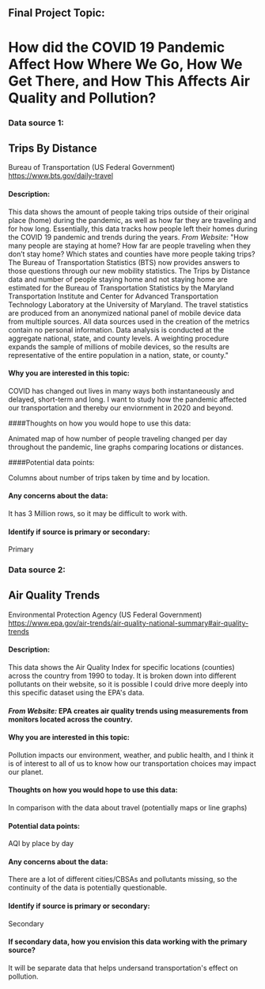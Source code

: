 ## Final Project Topic: 
# How did the COVID 19 Pandemic Affect How Where We Go, How We Get There, and How This Affects Air Quality and Pollution?

### Data source 1:
## Trips By Distance
Bureau of Transportation (US Federal Government)
https://www.bts.gov/daily-travel

#### Description: 

This data shows the amount of people taking trips outside of their original place (home) during the pandemic, as well as how far they are traveling and for how long. Essentially, this data tracks how people left their homes during the COVID 19 pandemic and trends during the years.
*From Website:* "How many people are staying at home? How far are people traveling when they don’t stay home? Which states and counties have more people taking trips? The Bureau of Transportation Statistics (BTS) now provides answers to those questions through our new mobility statistics. The Trips by Distance data and number of people staying home and not staying home are estimated for the Bureau of Transportation Statistics by the Maryland Transportation Institute and Center for Advanced Transportation Technology Laboratory at the University of Maryland. The travel statistics are produced from an anonymized national panel of mobile device data from multiple sources. All data sources used in the creation of the metrics contain no personal information. Data analysis is conducted at the aggregate national, state, and county levels. A weighting procedure expands the sample of millions of mobile devices, so the results are representative of the entire population in a nation, state, or county."


#### Why you are interested in this topic: 

COVID has changed out lives in many ways both instantaneously and delayed, short-term and long. I want to study how the pandemic affected our transportation and thereby our enviornment in 2020 and beyond.

####Thoughts on how you would hope to use this data: 

Animated map of how number of people traveling changed per day throughout the pandemic, line graphs comparing locations or distances.

####Potential data points: 

Columns about number of trips taken by time and by location.

#### Any concerns about the data: 

It has 3 Million rows, so it may be difficult to work with.

#### Identify if source is primary or secondary: 

Primary


### Data source 2:
## Air Quality Trends
Environmental Protection Agency (US Federal Government)
https://www.epa.gov/air-trends/air-quality-national-summary#air-quality-trends

#### Description: 

This data shows the Air Quality Index for specific locations (counties) across the country from 1990 to today. It is broken down into different pollutants on their website, so it is possible I could drive more deeply into this specific dataset using the EPA's data.

#### *From Website:* EPA creates air quality trends using measurements from monitors located across the country.

#### Why you are interested in this topic: 

Pollution impacts our environment, weather, and public health, and I think it is of interest to all of us to know how our transportation choices may impact our planet.

#### Thoughts on how you would hope to use this data: 

In comparison with the data about travel (potentially maps or line graphs)

#### Potential data points: 

AQI by place by day

#### Any concerns about the data: 

There are a lot of different cities/CBSAs and pollutants missing, so the continuity of the data is potentially questionable.

#### Identify if source is primary or secondary:
Secondary

#### If secondary data, how you envision this data working with the primary source? 

It will be separate data that helps undersand transportation's effect on pollution.
